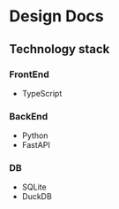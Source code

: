 # Design Docs

## Technology stack

### FrontEnd

- TypeScript

### BackEnd

- Python
- FastAPI

### DB

- SQLite
- DuckDB